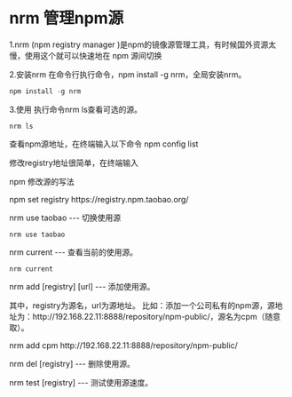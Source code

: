  # nrm 管理npm源

<p>1.nrm (npm registry manager )是npm的镜像源管理工具，有时候国外资源太慢，使用这个就可以快速地在 npm 源间切换 </p>
<p>2.安装nrm 在命令行执行命令，npm install -g nrm，全局安装nrm。 </p>

```js
npm install -g nrm
```

<p>3.使用 执行命令nrm ls查看可选的源。</p>

```
nrm ls
```

<p>查看npm源地址，在终端输入以下命令 npm config list</p>
<p>修改registry地址很简单，在终端输入</p>
npm 修改源的写法
<p>npm set registry https://registry.npm.taobao.org/</p>


<p>nrm use taobao --- 切换使用源</p>

```
nrm use taobao
```

<p>nrm current --- 查看当前的使用源。</p>

```
nrm current
```

<p>nrm add [registry] [url] --- 添加使用源。</p>
<p>
    其中，registry为源名，url为源地址。 比如：添加一个公司私有的npm源，源地址为：http://192.168.22.11:8888/repository/npm-public/，源名为cpm（随意取）。
</p>
<p>nrm add cpm http://192.168.22.11:8888/repository/npm-public/</p>
<p>nrm del [registry] --- 删除使用源。</p>
<p>nrm test [registry] --- 测试使用源速度。</p>

<Vssue :options="{ locale: 'zh' }"  />